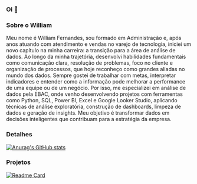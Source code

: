 ### Oi 👋

### Sobre o William

Meu nome é William Fernandes, sou formado em Administração e, após anos atuando com atendimento e vendas no varejo de tecnologia, iniciei um novo capítulo na minha carreira: a transição para a área de análise de dados.
Ao longo da minha trajetória, desenvolvi habilidades fundamentais como comunicação clara, resolução de problemas, foco no cliente e organização de processos, que hoje reconheço como grandes aliadas no mundo dos dados. Sempre gostei de trabalhar com metas, interpretar indicadores e entender como a informação pode melhorar a performance de uma equipe ou de um negócio.
Por isso, me especializei em análise de dados pela EBAC, onde venho desenvolvendo projetos com ferramentas como Python, SQL, Power BI, Excel e Google Looker Studio, aplicando técnicas de análise exploratória, construção de dashboards, limpeza de dados e geração de insights. Meu objetivo é transformar dados em decisões inteligentes que contribuam para a estratégia da empresa.

### Detalhes

[![Anurag's GitHub stats](https://github-readme-stats.vercel.app/api?username=wbetru&show_icons=true&theme=dark)](https://github.com/anuraghazra/github-readme-stats)

### Projetos

[![Readme Card](https://github-readme-stats.vercel.app/api/pin/?username=wbetru&repo=projetoebacsemantix.github.io&theme=dark)](https://github.com/anuraghazra/github-readme-stats)
